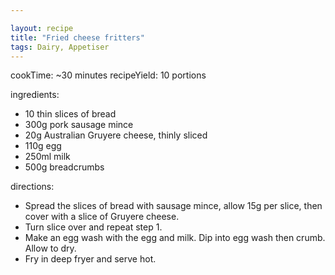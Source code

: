 ```yaml
---

layout: recipe
title: "Fried cheese fritters"
tags: Dairy, Appetiser
---
```


cookTime: ~30 minutes
recipeYield: 10 portions

ingredients:
- 10 thin slices of bread
- 300g pork sausage mince
- 20g Australian Gruyere cheese, thinly sliced
- 110g egg
- 250ml milk
- 500g breadcrumbs

directions:
- Spread the slices of bread with sausage mince, allow 15g per slice, then cover with a slice of Gruyere cheese.
- Turn slice over and repeat step 1.
- Make an egg wash with the egg and milk. Dip into egg wash then crumb. Allow to dry.
- Fry in deep fryer and serve hot.
